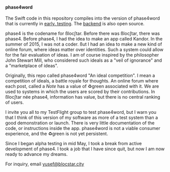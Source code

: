 #### phase4word

The Swift code in this repository compiles into the version of phase4word that is currently in [early. testing](https://phase4word.webnode.com). The [backend](https://github.com/KandorApp/ipfs-endpoint) is also open source.

phase4 is the codename for ßloc∫tar. Before there was ßloc∫tar, there was phase4. Before phase4, I had the idea to make an app called Kandor. In the summer of 2015, I was not a coder. ßut I had an idea to make a new kind of online forum, where ideas matter over identities. Such a system could allow for the fair evaluation of ideas. I am of course inspired by the philosopher John Stewart Mill, who considered such ideals as a "veil of ignorance" and a "marketplace of ideas". 

Originally, this repo called phase4word "An ideal competition". I mean a competition of ideals, a battle royale for thoughts. An online forum where each post, called a _Note_ has a value of ♻️green associated with it. We are used to systems in which the users are scored by their contributions. In ßloc∫tar née phase4, information has value, but there is no central ranking of users.

I invite you all to my TestFlight group to test phase4word, but I warn you that I think of this version of my software as more of a test system than a good demonstration or launch. There is very little documentation of the code, or instructions inside the app. phase4word is not a viable consumer experience, and the ♻️green is not yet persistent.

Since I began alpha testing in mid May, I took a break from active development of phase4. I took a job that I have since quit, but now I am now ready to advance my dreams.

For inquiry, email yusef@blocstar.city
